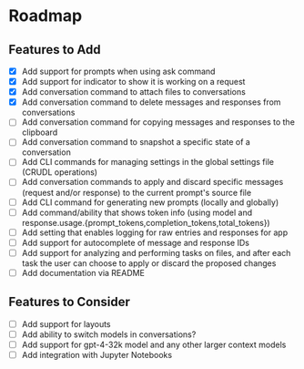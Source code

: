 # Roadmap

## Features to Add

- [x] Add support for prompts when using ask command
- [x] Add support for indicator to show it is working on a request
- [x] Add conversation command to attach files to conversations
- [x] Add conversation command to delete messages and responses from conversations
- [ ] Add conversation command for copying messages and responses to the clipboard
- [ ] Add conversation command to snapshot a specific state of a conversation
- [ ] Add CLI commands for managing settings in the global settings file (CRUDL operations)
- [ ] Add conversation commands to apply and discard specific messages (request and/or response) to the current prompt's source file
- [ ] Add CLI command for generating new prompts (locally and globally)
- [ ] Add command/ability that shows token info (using model and response.usage.{prompt_tokens,completion_tokens,total_tokens})
- [ ] Add setting that enables logging for raw entries and responses for app
- [ ] Add support for autocomplete of message and response IDs
- [ ] Add support for analyzing and performing tasks on files, and after each task the user can choose to apply or discard the proposed changes
- [ ] Add documentation via README

## Features to Consider

- [ ] Add support for layouts
- [ ] Add ability to switch models in conversations?
- [ ] Add support for gpt-4-32k model and any other larger context models
- [ ] Add integration with Jupyter Notebooks
